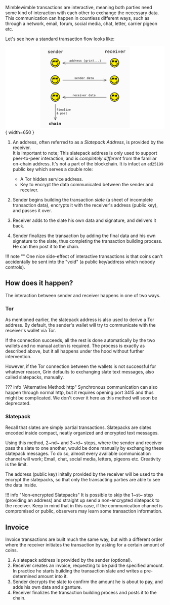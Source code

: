 Mimblewimble transactions are interactive, meaning both parties need some kind of interaction with each other to exchange the necessary data. This communication can happen in countless different ways, such as through a network, email, forum, social media, chat, letter, carrier pigeon etc.

Let's see how a standard transaction flow looks like:

![tx-flow](../assets/images/tx-flow.png){ width=650 }

1. An address, often referred to as a *Slatepack Address*, is provided by the receiver. </br> It is important to note; This slatepack address is only used to support peer-to-peer interaction, and is *completely different* from the familiar on-chain address. It's not a part of the blockchain. It is infact an `ed25199` public key which serves a double role:
    * A Tor hidden service address.
    * Key to encrypt the data communicated between the sender and receiver.

1. Sender begins building the transaction *slate* (a sheet of incomplete transaction data), encrypts it with the receiver's address (public key), and passes it over.
1. Receiver adds to the slate his own data and signature, and delivers it back.
1. Sender finalizes the transaction by adding the final data and his own signature to the slate, thus completing the transaction building process. He can then post it to the chain.

!!! note ""
    One nice side-effect of interactive transactions is that coins can't accidentally be sent into the "void" (a public key/address which nobody controls).


## How does it happen?

The interaction between sender and receiver happens in one of two ways.

### Tor

As mentioned earlier, the slatepack address is also used to derive a Tor address. By default, the sender's wallet will try to communicate with the receiver's wallet via Tor.

If the connection succeeds, all the rest is done automatically by the two wallets and no manual action is required. The process is exactly as described above, but it all happens under the hood without further intervention.

However, if the Tor connection between the wallets is not successful for whatever reason, Grin defaults to exchanging slate text messages, also called slatepacks, manually.

??? info "Alternative Method: http"
    Synchronous communication can also happen through normal http, but it requires opening port 3415 and thus might be complicated. We don't cover it here as this method will soon be deprecated.

### Slatepack

Recall that slates are simply partial transactions. Slatepacks are slates encoded inside compact, neatly organized and encrypted text messages.

Using this method, 2~nd~ and 3~rd~ steps, where the sender and receiver pass the slate to one another, would be done manually by exchanging these slatepack messages. To do so, almost every available communication channel will work; Email, chat, social media, letters, pigeons etc. Creativity is the limit.

The address (public key) initally provided by the receiver will be used to the encrypt the slatepacks, so that only the transacting parties are able to see the data inside.

!!! info "Non-encrypted Slatepacks"
    It is possible to skip the 1~st~ step (providing an address) and straight up send a non-encrypted slatepack to the receiver. Keep in mind that in this case, if the communication channel is compromised or public, observers may learn some transaction information.

## Invoice

Invoice transactions are built much the same way, but with a different order where the receiver initiates the transaction by asking for a certain amount of coins.

1. A slatepack address is provided by the sender (optional).
1. Receiver creates an invoice, requesting to be paid the specified amount. In practice he starts building the transaction slate and writes a pre-determined amount into it.
1. Sender decrypts the slate to confirm the amount he is about to pay, and adds his own data and siganture.
1. Receiver finalizes the transaction building process and posts it to the chain.
